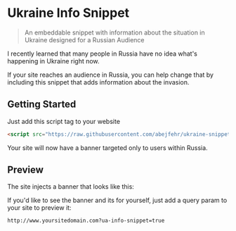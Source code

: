 # Ukraine Info Snippet

> An embeddable snippet with information about the situation in Ukraine designed for a Russian Audience

I recently learned that many people in Russia have no idea what's happening in Ukraine right now.

If your site reaches an audience in Russia, you can help change that by including this snippet that adds information about the invasion.

## Getting Started

Just add this script tag to your website

```html
<script src="https://raw.githubusercontent.com/abejfehr/ukraine-snippet/main/dist/snippet.js"></script>
```

Your site will now have a banner targeted only to users within Russia.

## Preview

The site injects a banner that looks like this:

If you'd like to see the banner and its for yourself, just add a query param to your site to preview it:

```bash
http://www.yoursitedomain.com?ua-info-snippet=true
```
